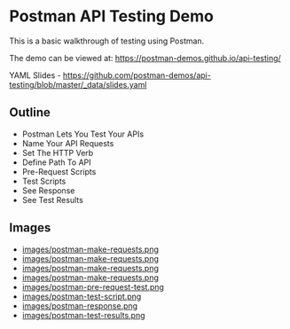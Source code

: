 # Postman API Testing Demo
This is a basic walkthrough of testing using Postman.

The demo can be viewed at: https://postman-demos.github.io/api-testing/

YAML Slides - https://github.com/postman-demos/api-testing/blob/master/_data/slides.yaml

## Outline
- Postman Lets You Test Your APIs
- Name Your API Requests
- Set The HTTP Verb
- Define Path To API
- Pre-Request Scripts
- Test Scripts
- See Response
- See Test Results

## Images
- [images/postman-make-requests.png](https://github.com/postman-demos/build-and-design-apis/tree/master/images/postman-make-requests.png)
- [images/postman-make-requests.png](https://github.com/postman-demos/build-and-design-apis/tree/master/images/postman-make-requests.png)
- [images/postman-make-requests.png](https://github.com/postman-demos/build-and-design-apis/tree/master/images/postman-make-requests.png)
- [images/postman-make-requests.png](https://github.com/postman-demos/build-and-design-apis/tree/master/images/postman-make-requests.png)
- [images/postman-pre-request-test.png](https://github.com/postman-demos/build-and-design-apis/tree/master/images/postman-pre-request-test.png)
- [images/postman-test-script.png](https://github.com/postman-demos/build-and-design-apis/tree/master/images/postman-test-script.png)
- [images/postman-response.png](https://github.com/postman-demos/build-and-design-apis/tree/master/images/postman-response.png)
- [images/postman-test-results.png](https://github.com/postman-demos/build-and-design-apis/tree/master/images/postman-test-results.png)
